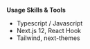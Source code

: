 **Usage Skills & Tools**

- Typescript / Javascript
- Next.js 12, React Hook
- Tailwind, next-themes

